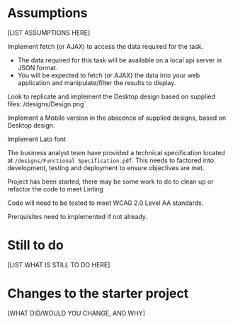 # Assumptions

[LIST ASSUMPTIONS HERE]

Implement fetch (or AJAX) to access the data required for the task. 
- The data required for this task will be available on a local api server in JSON format. 
- You will be expected to fetch 
(or AJAX) the data into your web application and manipulate/filter the results to display.

Look to replicate and implement the Desktop design based on supplied files: /designs/Design.png`

Implement a Mobile version in the abscence of supplied designs, based on Desktop design.

Implement Lato font

The business analyst team have provided a technical specification located at `/designs/Functional Specification.pdf`. This needs to factored into development, testing and deployment to ensure objectives are met. 

Project has been started, there may be some work to do to clean up or refactor the code to meet Linting 

Code will need to be tested to meet WCAG 2.0 Level AA standards. 


Prerquisites need to implemented if not already. 





# Still to do

[LIST WHAT IS STILL TO DO HERE]

# Changes to the starter project

[WHAT DID/WOULD YOU CHANGE, AND WHY]
